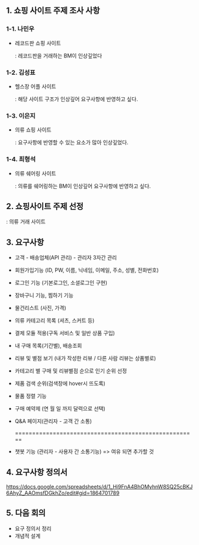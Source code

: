 ## 1. 쇼핑 사이트 주제 조사 사항

### 1-1. 나민우

- 레코드판 쇼핑 사이트

  : 레코드판을 거래하는 BM이 인상깊었다


### 1-2. 김성표

- 헬스장 어플 사이트

  : 해당 사이트 구조가 인상깊어 요구사항에 반영하고 싶다.

### 1-3. 이은지

- 의류 쇼핑 사이트

  : 요구사항에 반영할 수 있는 요소가 많아 인상깊었다.

### 1-4. 최형석

- 의류 쉐어링 사이트

  : 의류를 쉐어링하는 BM이 인상깊어 요구사항에 반영하고 싶다.

## 2. 쇼핑사이트 주제 선정

: 의류 거래 사이트 

## 3. 요구사항

- 고객 - 배송업체(API 관리) - 관리자 3자간 관리

- 회원가입기능 (ID, PW, 이름, 닉네임, 이메일, 주소, 성별, 전화번호)

- 로그인 기능 (기본로그인, 소셜로그인 구현)

- 장바구니 기능, 찜하기 기능

- 물건리스트 (사진, 가격)

- 의류 카테고리 목록 (셔츠, 스커트 등)

- 결제 모듈 적용(구독 서비스 및 일반 상품 구입)

- 내 구매 목록(기간별), 배송조회

- 리뷰 및 별점 보기 (내가 작성한 리뷰 / 다른 사람 리뷰는 상품별로)

- 카테고리 별 구매 및 리뷰별점 순으로 인기 순위 선정

- 제품 검색 순위(검색창에 hover시 뜨도록)

- 물품 정렬 기능

- 구매 예약제 (연 월 일 까지 달력으로 선택)

- Q&A 페이지(관리자 - 고객 간 소통)

  =====================================================

- 챗봇 기능 (관리자 - 사용자 간 소통기능) => 여유 되면 추가할 것

## 4. 요구사항 정의서

https://docs.google.com/spreadsheets/d/1_Hi9FnA4BhOMyhnW8SQ25cBKJ6AhyZ_AAOmsfDGkhZo/edit#gid=1864701789

## 5. 다음 회의

- 요구 정의서 정리
- 개념적 설계
